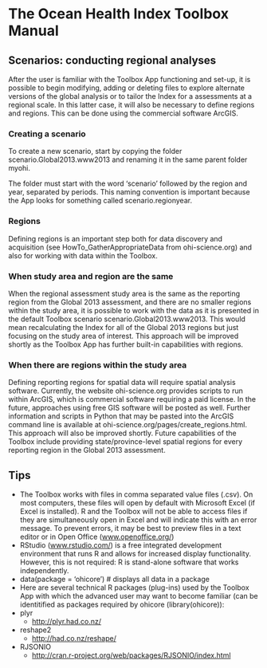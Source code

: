 # The Ocean Health Index Toolbox Manual



## Scenarios: conducting regional analyses
After the user is familiar with the Toolbox App functioning and set-up, it is possible to begin modifying, adding or deleting files to explore alternate versions of the global analysis or to tailor the Index for a assessments at a regional scale. In this latter case, it will also be necessary to define regions and regions. This can be done using the commercial software ArcGIS.

### Creating a scenario
To create a new scenario, start by copying the folder scenario.Global2013.www2013 and renaming it in the same parent folder myohi.

The folder must start with the word ‘scenario’ followed by the region and year, separated by periods. This naming convention is important because the App looks for something called scenario.regionyear.

### Regions
Defining regions is an important step both for data discovery and acquisition (see HowTo_GatherAppropriateData from ohi-science.org) and also for working with data within the Toolbox.  

### When study area and region are the same
When the regional assessment study area is the same as the reporting region from the Global 2013 assessment, and there are no smaller regions within the study area, it is possible to work with the data as it is presented in the default Toolbox scenario scenario.Global2013.www2013. This would mean recalculating the Index for all of the Global 2013 regions but just focusing on the study area of interest. This approach will be improved shortly as the Toolbox App has further built-in capabilities with regions.

### When there are regions within the study area 
Defining reporting regions for spatial data will require spatial analysis software. Currently, the website ohi-science.org provides scripts to run within ArcGIS, which is commercial software requiring a paid license. In the future, approaches using free GIS software will be posted as well. Further information and scripts in Python that may be pasted into the ArcGIS command line is available at 
ohi-science.org/pages/create_regions.html. This approach will also be improved shortly. Future capabilities of the Toolbox include providing state/province-level spatial regions for every reporting region in the Global 2013 assessment. 

## Tips
  * The Toolbox works with files in comma separated value files (.csv). On most computers, these files will open by default with Microsoft Excel (if Excel is installed). R and the Toolbox will not be able to access files if they are simultaneously open in Excel and will indicate this with an error message. To prevent errors, it may be best to preview files in a text editor or in Open Office (www.openoffice.org/)
  * RStudio (www.rstudio.com/) is a free integrated development environment that runs R and allows for increased display functionality. However, this is not required: R is stand-alone software that works independently.
  * data(package = ‘ohicore’)  # displays all data in a package
  * Here are several technical R packages (plug-ins) used by the Toolbox App with which the advanced user may want to become familiar (can be identitified as packages required by ohicore (library(ohicore)):
  * plyr
    + http://plyr.had.co.nz/
  * reshape2
    + http://had.co.nz/reshape/
  * RJSONIO
    + http://cran.r-project.org/web/packages/RJSONIO/index.html

